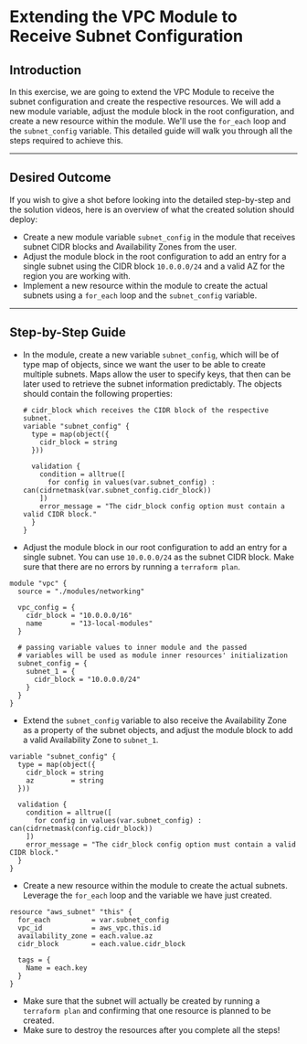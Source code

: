 # Extending the VPC Module to Receive Subnet Configuration

## Introduction

In this exercise, we are going to extend the VPC Module to receive the subnet configuration and create the respective
resources. We will add a new module variable, adjust the module block in the root configuration, and create a new
resource within the module. We'll use the `for_each` loop and the `subnet_config` variable. This detailed guide will
walk you through all the steps required to achieve this.

--- 

## Desired Outcome

If you wish to give a shot before looking into the detailed step-by-step and the solution videos, here is an overview of
what the created solution should deploy:

- Create a new module variable `subnet_config` in the module that receives subnet CIDR blocks and Availability Zones
  from the user.
- Adjust the module block in the root configuration to add an entry for a single subnet using the CIDR block
  `10.0.0.0/24` and a valid AZ for the region you are working with.
- Implement a new resource within the module to create the actual subnets using a `for_each` loop and the
  `subnet_config` variable.

--- 

## Step-by-Step Guide

- In the module, create a new variable `subnet_config`, which will be of type map of objects, since we want the user to
  be able to create multiple subnets. Maps allow the user to specify keys, that then can be later used to retrieve the
  subnet information predictably. The objects should contain the following properties:

  ```hcl
  # cidr_block which receives the CIDR block of the respective subnet. 
  variable "subnet_config" {
    type = map(object({
      cidr_block = string
    }))
  
    validation {
      condition = alltrue([
        for config in values(var.subnet_config) : can(cidrnetmask(var.subnet_config.cidr_block))
      ])
      error_message = "The cidr_block config option must contain a valid CIDR block."
    }
  }
  ```

- Adjust the module block in our root configuration to add an entry for a single subnet. You can use `10.0.0.0/24` as
  the subnet CIDR block. Make sure that there are no errors by running a `terraform plan`.

```hcl
module "vpc" {
  source = "./modules/networking"

  vpc_config = {
    cidr_block = "10.0.0.0/16"
    name       = "13-local-modules"
  }

  # passing variable values to inner module and the passed 
  # variables will be used as module inner resources' initialization 
  subnet_config = {
    subnet_1 = {
      cidr_block = "10.0.0.0/24"
    }
  }
}
```

- Extend the `subnet_config` variable to also receive the Availability Zone as a property of the subnet objects, and
  adjust the module block to add a valid Availability Zone to `subnet_1`.

```hcl
variable "subnet_config" {
  type = map(object({
    cidr_block = string
    az         = string
  }))

  validation {
    condition = alltrue([
      for config in values(var.subnet_config) : can(cidrnetmask(config.cidr_block))
    ])
    error_message = "The cidr_block config option must contain a valid CIDR block."
  }
}
```

- Create a new resource within the module to create the actual subnets. Leverage the `for_each` loop and the variable we
  have just created.
```hcl
resource "aws_subnet" "this" {
  for_each          = var.subnet_config
  vpc_id            = aws_vpc.this.id
  availability_zone = each.value.az
  cidr_block        = each.value.cidr_block

  tags = {
    Name = each.key
  }
}
```
- Make sure that the subnet will actually be created by running a `terraform plan` and confirming that one resource is
  planned to be created.
- Make sure to destroy the resources after you complete all the steps!

